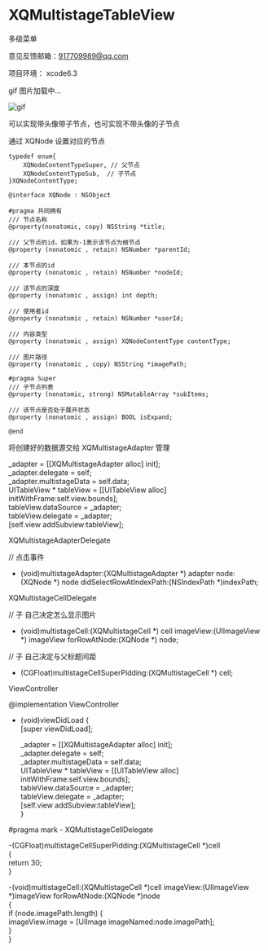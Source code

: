 # XQMultistageTableView

多级菜单

意见反馈邮箱：917709989@qq.com

项目环境： xcode6.3

gif 图片加载中...

![gif](https://github.com/weakGG/XQMultistageTableView/blob/master/gif/image.gif)

可以实现带头像带子节点，也可实现不带头像的子节点

通过 XQNode 设置对应的节点
```
typedef enum{  
    XQNodeContentTypeSuper, // 父节点 
    XQNodeContentTypeSub,  // 子节点  
}XQNodeContentType;  
  
@interface XQNode : NSObject  
  
#pragma 共同拥有  
/// 节点名称  
@property(nonatomic, copy) NSString *title;  
  
/// 父节点的id，如果为-1表示该节点为根节点  
@property (nonatomic , retain) NSNumber *parentId;  
  
/// 本节点的id  
@property (nonatomic , retain) NSNumber *nodeId;  
  
/// 该节点的深度  
@property (nonatomic , assign) int depth;  
  
/// 使用者id  
@property (nonatomic , retain) NSNumber *userId;  
  
/// 内容类型  
@property (nonatomic , assign) XQNodeContentType contentType;  
  
/// 图片路径  
@property (nonatomic , copy) NSString *imagePath;  
  
#pragma Super  
/// 子节点列表  
@property (nonatomic, strong) NSMutableArray *subItems;  
  
/// 该节点是否处于展开状态  
@property (nonatomic , assign) BOOL isExpand;  
  
@end  
```
将创建好的数据源交给 XQMultistageAdapter 管理

_adapter = [[XQMultistageAdapter alloc] init];  
_adapter.delegate = self;  
_adapter.multistageData = self.data;  
UITableView * tableView = [[UITableView alloc] initWithFrame:self.view.bounds];  
tableView.dataSource = _adapter;  
tableView.delegate = _adapter;  
[self.view addSubview:tableView];  

XQMultistageAdapterDelegate

// 点击事件
- (void)multistageAdapter:(XQMultistageAdapter *) adapter node:(XQNode *) node didSelectRowAtIndexPath:(NSIndexPath *)indexPath;  

XQMultistageCellDelegate

// 子 自己决定怎么显示图片  
- (void)multistageCell:(XQMultistageCell *) cell imageView:(UIImageView *) imageView forRowAtNode:(XQNode *) node;  
  
// 子 自己决定与父标题间距  
- (CGFloat)multistageCellSuperPidding:(XQMultistageCell *) cell;  

ViewController

@implementation ViewController  
  
  
- (void)viewDidLoad {  
    [super viewDidLoad];  
      
    _adapter = [[XQMultistageAdapter alloc] init];  
    _adapter.delegate = self;  
    _adapter.multistageData = self.data;  
    UITableView * tableView = [[UITableView alloc] initWithFrame:self.view.bounds];  
    tableView.dataSource = _adapter;  
    tableView.delegate = _adapter;  
    [self.view addSubview:tableView];  
}  
  
#pragma mark - XQMultistageCellDelegate  
  
-(CGFloat)multistageCellSuperPidding:(XQMultistageCell *)cell  
{  
    return 30;  
}  
  
-(void)multistageCell:(XQMultistageCell *)cell imageView:(UIImageView *)imageView forRowAtNode:(XQNode *)node  
{  
    if (node.imagePath.length) {  
        imageView.image = [UIImage imageNamed:node.imagePath];  
    }  
}  
